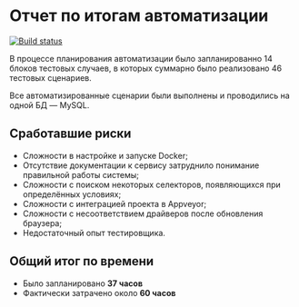 # Отчет по итогам автоматизации

[![Build status](https://ci.appveyor.com/api/projects/status/sags7upnwbqinaaw?svg=true)](https://ci.appveyor.com/project/Alexey-A-Zaitsev/aqa-qamid-course-project)

В процессе планирования автоматизации было запланированно 14 блоков тестовых случаев, в которых суммарно было реализовано 46 тестовых сценариев.

Все автоматизированные сценарии были выполнены и проводились на одной БД — MySQL.

## Сработавшие риски
* Сложности в настройке и запуске Docker;
* Отсутствие документации к сервису затруднило понимание правильной работы системы;
* Сложности с поиском некоторых селекторов, появляющихся при определённых условиях;
* Сложности с интеграцией проекта в Appveyor;
* Сложности с несоответствием драйверов после обновления браузера;
* Недостаточный опыт тестировщика.

## Общий итог по времени

* Было запланировано **37 часов**
* Фактически затрачено около **60 часов**